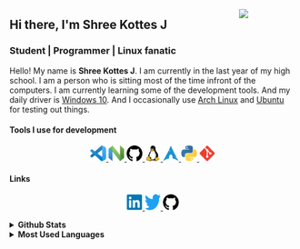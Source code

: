 <a href="https://shreekottes.me"><img src="https://avatars.githubusercontent.com/u/67730727?v=4" align="right" width=100px></a>

## Hi there, I'm Shree Kottes J

### Student | Programmer | Linux fanatic


Hello! My name is **Shree Kottes J**. I am currently in the last year of my high school. I am a person who is sitting most of the time infront of the computers. I am currently learning some of the development tools. And my daily driver is [Windows 10](https://www.microsoft.com/en-in/software-download/windows10). And I occasionally use <a href="https://archlinux.org">[Arch Linux](https://archlinux.org) and [Ubuntu](https://ubuntu.com) for testing out things.

#### **Tools I use for development**
<p align = "center">
 
  <a href="https://code.visualstudio.com">
    <img alt="VS Code" src="https://github.com/ShreeKottesJ/ShreeKottesJ/blob/master/assests/VScode.png?raw=true" width="28px" height="28px">
  </a>
  <a href="https://neovim.io">
    <img alt="Neovim" src="https://raw.githubusercontent.com/ShreeKottesJ/ShreeKottesJ/dbc626fc49234c4e6ba1c906b011997830d95a6b/assests/Neovim.svg" width="28px" height="28px">
  </a>
  <a href="https://github.com">
    <img alt="Github" src="https://raw.githubusercontent.com/ShreeKottesJ/ShreeKottesJ/dbc626fc49234c4e6ba1c906b011997830d95a6b/assests/Github.svg" width="28px" height="28px">
  </a>
  <a href="https://www.gnu.org/gnu/linux-and-gnu.en.html">
    <img alt="GNU/Linux" src="https://raw.githubusercontent.com/ShreeKottesJ/ShreeKottesJ/dbc626fc49234c4e6ba1c906b011997830d95a6b/assests/Linux.svg" width="28px" height="28px">
  </a>
  <a href="https://archlinux.org">
    <img alt="Arch Linux" src="https://raw.githubusercontent.com/ShreeKottesJ/ShreeKottesJ/dbc626fc49234c4e6ba1c906b011997830d95a6b/assests/Arch%20linux.svg" width="28px" height="28px">
  </a>
  <a href="https://www.python.org">
    <img alt="Python" src="https://raw.githubusercontent.com/ShreeKottesJ/ShreeKottesJ/dbc626fc49234c4e6ba1c906b011997830d95a6b/assests/Python.svg" width="28px" height="28px">
  </a>
  <a href="https://git-scm.com">
    <img alt="Git" src="https://raw.githubusercontent.com/ShreeKottesJ/ShreeKottesJ/dbc626fc49234c4e6ba1c906b011997830d95a6b/assests/Git.svg" width="28px" height="28px">
  </a>
</p>

#### **Links**
<p align='center'>
  <a href="https://www.linkedin.com/in/shreekottes/">
    <img alt="Linkedin" src="https://raw.githubusercontent.com/ShreeKottesJ/ShreeKottesJ/2fb78c8c1c64647a9bbf3ef96b569029b04044f3/assests/social/linkedin-icon.svg" width="28px" height="28px">
  </a>
  <a href="https://twitter.com/ShreeKottes">
    <img alt="Git" src="https://raw.githubusercontent.com/ShreeKottesJ/ShreeKottesJ/2fb78c8c1c64647a9bbf3ef96b569029b04044f3/assests/social/twitter-official.svg" width="28px" height="28px">
  </a>
  <a href="https://github.com/ShreeKottesJ">
    <img alt="Git" src="https://raw.githubusercontent.com/ShreeKottesJ/ShreeKottesJ/dbc626fc49234c4e6ba1c906b011997830d95a6b/assests/Github.svg" width="28px" height="28px">
  </a>
</p>

<details>
<summary><b>Github Stats</b></summary>
<img src="https://github-readme-stats.vercel.app/api?username=ShreeKottesJ&theme=radical" >
</details>

<details>
<summary><b>Most Used Languages</b></summary>
<img src="https://github-readme-stats.vercel.app/api/top-langs/?username=ShreeKottesJ&layout=compact" >
</details>





